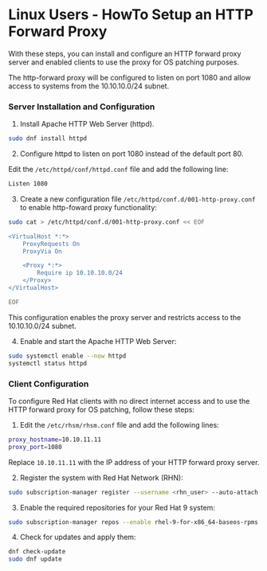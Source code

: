 # Linux Users - HowTo Setup an HTTP Forward Proxy

With these steps, you can install and configure an HTTP forward proxy server and enabled clients to use the proxy for OS patching purposes.

The http-forward proxy will be configured to listen on port 1080 and allow access to systems from the 10.10.10.0/24 subnet.

### Server Installation and Configuration

1. Install  Apache HTTP Web Server (httpd). 

```bash
sudo dnf install httpd
```

2. Configure httpd to listen on port 1080 instead of the default port 80. 

Edit the `/etc/httpd/conf/httpd.conf` file and add the following line:

```bash
Listen 1080
```

3. Create a new configuration file `/etc/httpd/conf.d/001-http-proxy.conf` to enable http-foward proxy functionality:

```bash
sudo cat > /etc/httpd/conf.d/001-http-proxy.conf << EOF

<VirtualHost *:*>
    ProxyRequests On
    ProxyVia On

    <Proxy *:*>
        Require ip 10.10.10.0/24
    </Proxy>
</VirtualHost>

EOF
```

This configuration enables the proxy server and restricts access to the 10.10.10.0/24 subnet.

4. Enable and start the Apache HTTP Web Server:

```bash
sudo systemctl enable --now httpd
systemctl status httpd
```

### Client Configuration

To configure Red Hat clients with no direct internet access and to use the HTTP forward proxy for OS patching, follow these steps:

1. Edit the `/etc/rhsm/rhsm.conf` file and add the following lines:

```bash
proxy_hostname=10.10.11.11
proxy_port=1080
```

Replace `10.10.11.11` with the IP address of your HTTP forward proxy server.

2. Register the system with Red Hat Network (RHN):

```bash
sudo subscription-manager register --username <rhn_user> --auto-attach --force
```

3. Enable the required repositories for your Red Hat 9 system:

```bash
sudo subscription-manager repos --enable rhel-9-for-x86_64-baseos-rpms --enable rhel-9-for-x86_64-supplementary-rpms
```

4. Check for updates and apply them:

```bash
dnf check-update
sudo dnf update
```


